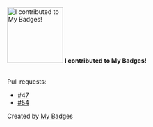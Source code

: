 <img src="https://my-badges.github.io/my-badges/my-badges-contributor.png" alt="I contributed to My Badges!" title="I contributed to My Badges!" width="128">
<strong>I contributed to My Badges!</strong>
<br><br>

Pull requests:

- <a href="https://github.com/my-badges/my-badges/pull/47">#47</a>
- <a href="https://github.com/my-badges/my-badges/pull/54">#54</a>


Created by <a href="https://github.com/my-badges/my-badges">My Badges</a>